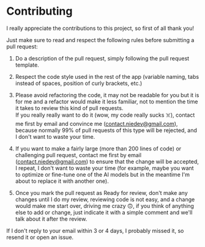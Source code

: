 # Contributing

I really appreciate the contributions to this project, so first of all thank you!

Just make sure to read and respect the following rules before submitting a pull request:

1) Do a description of the pull request, simply following the pull request template.

2) Respect the code style used in the rest of the app (variable naming, tabs instead of spaces, position of curly brackets, etc.)
  
3) Please avoid refactoring the code, it may not be readable for you but it is for me and a refactor would make it less familiar, not to mention the time it takes to review this kind of pull requests.<br />
   If you really really want to do it (wow, my code really sucks ☠️), contact me first by email and convince me (contact.niedev@gmail.com), because normally 99% of pull requests of this type will be rejected, and I don't want to waste your time.
  
4) If you want to make a fairly large (more than 200 lines of code) or challenging pull request, contact me first by email (contact.niedev@gmail.com) to ensure that the change will be accepted, I repeat, I don't want to waste your time (for example, maybe you want to optimize or fine-tune one of the AI ​​models but in the meantime I'm about to replace it with another one).
   
5) Once you mark the pull request as Ready for review, don't make any changes until I do my review, reviewing code is not easy, and a change would make me start over, driving me crazy 🙃, if you think of anything else to add or change, just indicate it with a simple comment and we'll talk about it after the review.

If I don't reply to your email within 3 or 4 days, I probably missed it, so resend it or open an issue.
